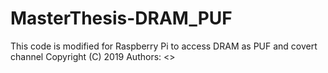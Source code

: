 # MasterThesis-DRAM_PUF
This code is modified for Raspberry Pi to access DRAM as PUF and covert channel
Copyright (C) 2019
Authors: <>
